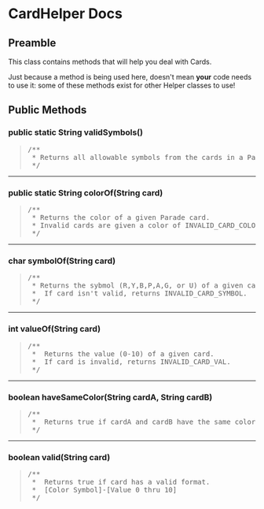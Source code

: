 # CardHelper Docs

## Preamble

This class contains methods that will help you deal with Cards.

Just because a method is being used here, doesn't mean **your** code needs to use it: some of these methods exist for other Helper classes to use!

## Public Methods

### public static String validSymbols()
> <pre>
> /**
>  * Returns all allowable symbols from the cards in a Parade deck.
>  */
> </pre>

---

### public static String colorOf(String card)
> <pre>
> /**
>  * Returns the color of a given Parade card.
>  * Invalid cards are given a color of INVALID_CARD_COLOR.
>  */
> </pre>

---

### char symbolOf(String card)
> <pre>
> /**
>  * Returns the sybmol (R,Y,B,P,A,G, or U) of a given card.
>  *  If card isn't valid, returns INVALID_CARD_SYMBOL.
>  */
> </pre>

---

### int valueOf(String card)
> <pre>
> /**
>  *  Returns the value (0-10) of a given card.
>  *  If card is invalid, returns INVALID_CARD_VAL.
>  */
> </pre>

---

### boolean haveSameColor(String cardA, String cardB)
> <pre>
> /**
>  *  Returns true if cardA and cardB have the same color.
>  */
> </pre>

---

### boolean valid(String card)
> <pre>
> /**
>  *  Returns true if card has a valid format.
>  *  [Color Symbol]-[Value 0 thru 10]
>  */
> </pre>
